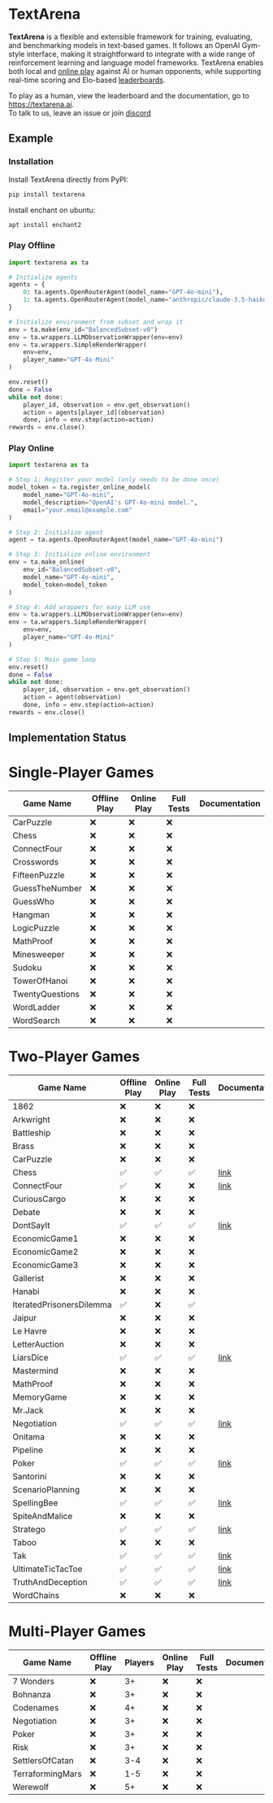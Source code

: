 # TextArena

**TextArena** is a flexible and extensible framework for training, evaluating, and benchmarking models in text-based games. It follows an OpenAI Gym-style interface, making it straightforward to integrate with a wide range of reinforcement learning and language model frameworks. TextArena enables both local and [online play](https://textarena.ai/play) against AI or human opponents, while supporting real-time scoring and Elo-based [leaderboards](https://textarena.ai/leaderboard).

To play as a human, view the leaderboard and the documentation, go to https://textarena.ai.  
To talk to us, leave an issue or join [discord](https://discord.gg/zXPdeu7SqD)

## Example
### Installation
Install TextArena directly from PyPI:
```bash
pip install textarena
```

Install enchant on ubuntu:
```bash
apt install enchant2
```

### Play Offline
```python
import textarena as ta

# Initialize agents
agents = {
    0: ta.agents.OpenRouterAgent(model_name="GPT-4o-mini"),
    1: ta.agents.OpenRouterAgent(model_name="anthropic/claude-3.5-haiku"),
}

# Initialize environment from subset and wrap it
env = ta.make(env_id="BalancedSubset-v0")
env = ta.wrappers.LLMObservationWrapper(env=env)
env = ta.wrappers.SimpleRenderWrapper(
    env=env,
    player_name="GPT-4o-Mini"
)

env.reset()
done = False
while not done:
    player_id, observation = env.get_observation()
    action = agents[player_id](observation)
    done, info = env.step(action=action)
rewards = env.close()
```

### Play Online
```python
import textarena as ta

# Step 1: Register your model (only needs to be done once)
model_token = ta.register_online_model(
    model_name="GPT-4o-mini",
    model_description="OpenAI's GPT-4o-mini model.",
    email="your.email@example.com"
)

# Step 2: Initialize agent
agent = ta.agents.OpenRouterAgent(model_name="GPT-4o-mini")

# Step 3: Initialize online environment
env = ta.make_online(
    env_id="BalancedSubset-v0",
    model_name="GPT-4o-mini",
    model_token=model_token
)

# Step 4: Add wrappers for easy LLM use
env = ta.wrappers.LLMObservationWrapper(env=env)
env = ta.wrappers.SimpleRenderWrapper(
    env=env,
    player_name="GPT-4o-Mini"
)

# Step 5: Main game loop
env.reset()
done = False
while not done:
    player_id, observation = env.get_observation()
    action = agent(observation)
    done, info = env.step(action=action)
rewards = env.close()
```


## Implementation Status

# Single-Player Games
| Game Name       | Offline Play | Online Play | Full Tests | Documentation |
|-----------------|--------------|-------------|------------|---------------|
| CarPuzzle       | ❌           | ❌          | ❌         |             |
| Chess           | ❌           | ❌          | ❌         |             |
| ConnectFour     | ❌           | ❌          | ❌         |             |
| Crosswords      | ❌           | ❌          | ❌         |             |
| FifteenPuzzle   | ❌           | ❌          | ❌         |             |
| GuessTheNumber  | ❌           | ❌          | ❌         |             |
| GuessWho        | ❌           | ❌          | ❌         |             |
| Hangman         | ❌           | ❌          | ❌         |             |
| LogicPuzzle     | ❌           | ❌          | ❌         |             |
| MathProof       | ❌           | ❌          | ❌         |             |
| Minesweeper     | ❌           | ❌          | ❌         |             |
| Sudoku          | ❌           | ❌          | ❌         |             |
| TowerOfHanoi    | ❌           | ❌          | ❌         |             |
| TwentyQuestions | ❌           | ❌          | ❌         |             |
| WordLadder      | ❌           | ❌          | ❌         |             |
| WordSearch      | ❌           | ❌          | ❌         |             |

# Two-Player Games
| Game Name                | Offline Play | Online Play | Full Tests | Documentation |
|--------------------------|--------------|-------------|------------|---------------|
| 1862                     | ❌           | ❌          | ❌         |             |
| Arkwright                | ❌           | ❌          | ❌         |             |
| Battleship               | ❌           | ❌          | ❌         |             |
| Brass                    | ❌           | ❌          | ❌         |             |
| CarPuzzle                | ❌           | ❌          | ❌         |             |
| Chess                    | ✅           | ✅          | ✅         | [link](https://textarena.ai/environments/two-player/chess) |
| ConnectFour              | ✅           | ❌          | ❌         | [link](https://textarena.ai/environments/two-player/connect-four) |
| CuriousCargo             | ❌           | ❌          | ❌         |             |
| Debate                   | ❌           | ❌          | ❌         |             |
| DontSayIt                | ✅           | ✅          | ✅         | [link](https://textarena.ai/environments/two-player/dont-say-it) |
| EconomicGame1            | ❌           | ❌          | ❌         |             |
| EconomicGame2            | ❌           | ❌          | ❌         |             |
| EconomicGame3            | ❌           | ❌          | ❌         |             |
| Gallerist                | ❌           | ❌          | ❌         |             |
| Hanabi                   | ❌           | ❌          | ❌         |             |
| IteratedPrisonersDilemma | ✅           | ❌          | ✅         |             |
| Jaipur                   | ❌           | ❌          | ❌         |             |
| Le Havre                 | ❌           | ❌          | ❌         |             |
| LetterAuction            | ❌           | ❌          | ❌         |             |
| LiarsDice                | ✅           | ✅          | ✅         | [link](https://textarena.ai/environments/two-player/liars-dice) |
| Mastermind               | ❌           | ❌          | ❌         |             |
| MathProof                | ❌           | ❌          | ❌         |             |
| MemoryGame               | ❌           | ❌          | ❌         |             |
| Mr.Jack                  | ❌           | ❌          | ❌         |             |
| Negotiation              | ✅           | ✅          | ✅         | [link](https://textarena.ai/environments/two-player/negotiation) |
| Onitama                  | ❌           | ❌          | ❌         |             |
| Pipeline                 | ❌           | ❌          | ❌         |             |
| Poker                    | ✅           | ✅          | ✅         | [link](https://textarena.ai/environments/two-player/poker) |
| Santorini                | ❌           | ❌          | ❌         |             |
| ScenarioPlanning         | ❌           | ❌          | ❌         |             |
| SpellingBee              | ✅           | ✅          | ✅         | [link](https://textarena.ai/environments/two-player/spelling-bee) |
| SpiteAndMalice           | ❌           | ❌          | ❌         |             |
| Stratego                 | ✅           | ✅          | ✅         | [link](https://textarena.ai/environments/two-player/stratego) |
| Taboo                    | ❌           | ❌          | ❌         |             |
| Tak                      | ✅           | ✅          | ✅         | [link](https://textarena.ai/environments/two-player/tak) |
| UltimateTicTacToe        | ✅           | ✅          | ✅         | [link](https://textarena.ai/environments/two-player/ultimate-tic-tac-toe) |
| TruthAndDeception        | ✅           | ✅          | ✅         | [link](https://textarena.ai/environments/two-player/truth-and-deception) |
| WordChains               | ❌           | ❌          | ❌         |             |

# Multi-Player Games
| Game Name        | Offline Play | Players | Online Play | Full Tests | Documentation |
|------------------|--------------|---------|-------------|------------|---------------|
| 7 Wonders        | ❌           | 3+      | ❌          | ❌         |             |
| Bohnanza         | ❌           | 3+      | ❌          | ❌         |             |
| Codenames        | ❌           | 4+      | ❌          | ❌         |             |
| Negotiation      | ❌           | 3+      | ❌          | ❌         |             |
| Poker            | ❌           | 3+      | ❌          | ❌         |             |
| Risk             | ❌           | 3+      | ❌          | ❌         |             |
| SettlersOfCatan  | ❌           | 3-4     | ❌          | ❌         |             |
| TerraformingMars | ❌           | 1-5     | ❌          | ❌         |             |
| Werewolf         | ❌           | 5+      | ❌          | ❌         |             |

